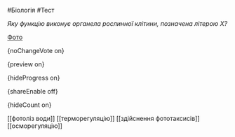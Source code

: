 #Біологія #Тест

*Яку функцію виконує органела рослинної клітини, позначена літерою Х?*

[Фото](https://zno.osvita.ua//doc/images/znotest/78/7825/IMG-7.jpg)

{noChangeVote on}

{preview on}

{hideProgress on}

{shareEnable off}

{hideCount on}

[[фотоліз води]]
[[терморегуляцію]]
[[здійснення фототаксисів]]
[[осморегуляцію]]
